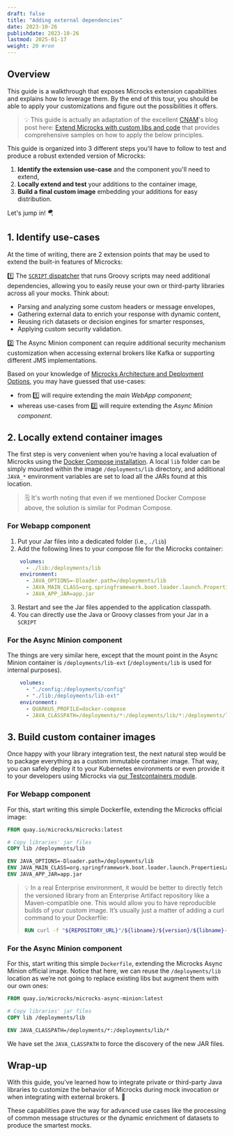 ```yaml
---
draft: false
title: "Adding external dependencies"
date: 2023-10-26
publishdate: 2023-10-26
lastmod: 2025-01-17
weight: 20 #rem
---
```


## Overview

This guide is a walkthrough that exposes Microcks extension capabilities and explains how to leverage them. By the end of this tour, you should be able to apply your customizations and figure out the possibilities it offers.

> 💡 This guide is actually an adaptation of the excellent [CNAM](https://assurance-maladie.ameli.fr/qui-sommes-nous)'s blog post here: [Extend Microcks with custom libs and code](/blog/extend-microcks-with-custom-libs/) that provides comprehensive samples on how to apply the below principles.

This guide is organized into 3 different steps you'll have to follow to test and produce a robust extended version of Microcks:

1. **Identify the extension use-case** and the component you'll need to extend,
2. **Locally extend and test** your additions to the container image,
3. **Build a final custom image** embedding your additions for easy distribution.

Let's jump in! 🪂

## 1. Identify use-cases

At the time of writing, there are 2 extension points that may be used to extend the built-in features of Microcks:

1️⃣ The [`SCRIPT` dispatcher](/documentation/explanations/dispatching/#script-dispatcher) that runs Groovy scripts may need additional dependencies, allowing you to easily reuse your own or third-party libraries across all your mocks. Think about:
  * Parsing and analyzing some custom headers or message envelopes,
  * Gathering external data to enrich your response with dynamic content,
  * Reusing rich datasets or decision engines for smarter responses,
  * Applying custom security validation.

2️⃣ The Async Minion component can require additional security mechanism customization when accessing external brokers like Kafka or supporting different JMS implementations.

Based on your knowledge of [Microcks Architecture and Deployment Options](/documentation/explanations/deployment-options), you may have guessed that use-cases:

* from 1️⃣ will require extending the *main WebApp component*;
* whereas use-cases from 2️⃣ will require extending the *Async Minion component*.

## 2. Locally extend container images

The first step is very convenient when you’re having a local evaluation of Microcks using the [Docker Compose installation](/documentation/guides/installation/docker-compose). A local `lib` folder can be simply mounted within the image `/deployments/lib` directory, and additional `JAVA_*` environment variables are set to load all the JARs found at this location.

> 🗒️ It's worth noting that even if we mentioned Docker Compose above, the solution is similar for Podman Compose.

### For Webapp component

1. Put your Jar files into a dedicated folder (i.e., `./lib`)
2. Add the following lines to your compose file for the Microcks container:

```yaml
    volumes:
      - ./lib:/deployments/lib
    environment:
      - JAVA_OPTIONS=-Dloader.path=/deployments/lib
      - JAVA_MAIN_CLASS=org.springframework.boot.loader.launch.PropertiesLauncher
      - JAVA_APP_JAR=app.jar
```

3. Restart and see the Jar files appended to the application classpath.
4. You can directly use the Java or Groovy classes from your Jar in a `SCRIPT`

### For the Async Minion component

The things are very similar here, except that the mount point in the Async Minion container is `/deployments/lib-ext` (`/deployments/lib` is used for internal purposes).

```yaml
    volumes:
      - "./config:/deployments/config"
      - "./lib:/deployments/lib-ext"
    environment:
      - QUARKUS_PROFILE=docker-compose
      - JAVA_CLASSPATH=/deployments/*:/deployments/lib/*:/deployments/lib-ext/*
```

## 3. Build custom container images

Once happy with your library integration test, the next natural step would be to package everything as a custom immutable container image. That way, you can safely deploy it to your Kubernetes environments or even provide it to your developers using Microcks via [our Testcontainers module](/documentation/guides/usage/developing-testcontainers).

### For Webapp component

For this, start writing this simple Dockerfile, extending the Microcks official image:

```dockerfile
FROM quay.io/microcks/microcks:latest

# Copy libraries' jar files
COPY lib /deployments/lib

ENV JAVA_OPTIONS=-Dloader.path=/deployments/lib
ENV JAVA_MAIN_CLASS=org.springframework.boot.loader.launch.PropertiesLauncher
ENV JAVA_APP_JAR=app.jar
```

> 💡 In a real Enterprise environment, it would be better to directly fetch the versioned library from an Enterprise Artifact repository like a Maven-compatible one. This would allow you to have reproducible builds of your custom image. It’s usually just a matter of adding a curl command to your Dockerfile:
> ```dockerfile
> RUN curl -f "${REPOSITORY_URL}"/${libname}/${version}/${libname}-${version}.jar -o ${LIBDIR}/${libname}-${version}.jar
> ```

### For the Async Minion component

For this, start writing this simple `Dockerfile`, extending the Microcks Async Minion official image. Notice that here, we can reuse the `/deployments/lib` location as we’re not going to replace existing libs but augment them with our own ones:

```dockerfile
FROM quay.io/microcks/microcks-async-minion:latest

# Copy libraries' jar files
COPY lib /deployments/lib

ENV JAVA_CLASSPATH=/deployments/*:/deployments/lib/*
```

We have set the `JAVA_CLASSPATH` to force the discovery of the new JAR files. 

## Wrap-up

With this guide, you’ve learned how to integrate private or third-party Java libraries to customize the behavior of Microcks during mock invocation or when integrating with external brokers. 🎉

These capabilities pave the way for advanced use cases like the processing of common message structures or the dynamic enrichment of datasets to produce the smartest mocks.
